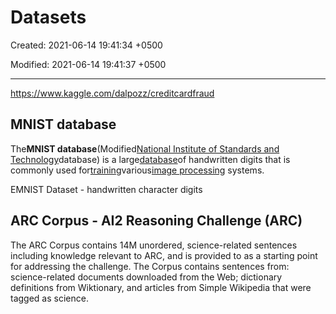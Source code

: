 # Datasets

Created: 2021-06-14 19:41:34 +0500

Modified: 2021-06-14 19:41:37 +0500

---

<https://www.kaggle.com/dalpozz/creditcardfraud>

## MNIST database

The**MNIST database**(Modified[National Institute of Standards and Technology](https://en.wikipedia.org/wiki/National_Institute_of_Standards_and_Technology)database) is a large[database](https://en.wikipedia.org/wiki/Database)of handwritten digits that is commonly used for[training](https://en.wikipedia.org/wiki/Training_set)various[image processing](https://en.wikipedia.org/wiki/Image_processing) systems.

EMNIST Dataset - handwritten character digits

## ARC Corpus - AI2 Reasoning Challenge (ARC)

The ARC Corpus contains 14M unordered, science-related sentences including knowledge relevant to ARC, and is provided to as a starting point for addressing the challenge. The Corpus contains sentences from: science-related documents downloaded from the Web; dictionary definitions from Wiktionary, and articles from Simple Wikipedia that were tagged as science.

